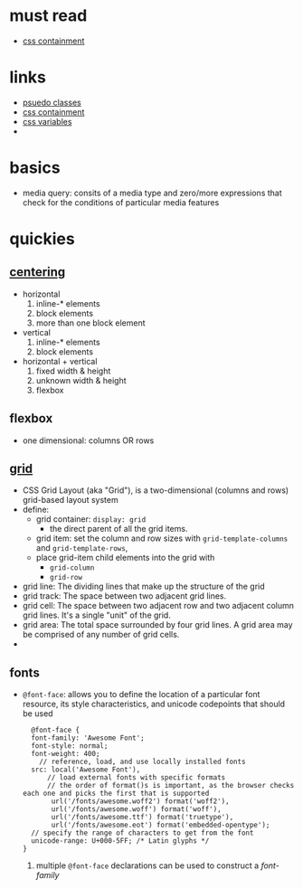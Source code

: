 # must read
  - [css containment](https://developers.google.com/web/updates/2016/06/css-containment)

# links
  - [psuedo classes](https://developer.mozilla.org/en-US/docs/Web/CSS/Pseudo-classes)
  - [css containment](https://developers.google.com/web/updates/2016/06/css-containment)
  - [css variables](https://developer.mozilla.org/en-US/docs/Web/CSS/Using_CSS_variables)
  -

# basics
  - media query: consits of a media type and zero/more expressions that check for the conditions of particular media features

# quickies
## [centering](https://css-tricks.com/centering-css-complete-guide/)
  - horizontal
    1. inline-* elements
    2. block elements
    3. more than one block element
  - vertical
    1. inline-* elements
    2. block elements
  - horizontal + vertical
    1. fixed width & height
    2. unknown width & height
    3. flexbox

## flexbox
  - one dimensional: columns OR rows


## [grid](https://css-tricks.com/snippets/css/complete-guide-grid/)
  - CSS Grid Layout (aka "Grid"), is a two-dimensional (columns and rows) grid-based layout system
  - define:
    - grid container: `display: grid`
      - the direct parent of all the grid items.
    - grid item: set the column and row sizes with `grid-template-columns` and `grid-template-rows`,
    - place grid-item child elements into the grid with
      - `grid-column`
      - `grid-row`
  - grid line: The dividing lines that make up the structure of the grid
  - grid track: The space between two adjacent grid lines.
  - grid cell: The space between two adjacent row and two adjacent column grid lines. It's a single "unit" of the grid.
  - grid area: The total space surrounded by four grid lines. A grid area may be comprised of any number of grid cells.
  -


## fonts
  - `@font-face`: allows you to define the location of a particular font resource, its style characteristics, and unicode codepoints that should be used
    ```
      @font-face {
      font-family: 'Awesome Font';
      font-style: normal;
      font-weight: 400;
        // reference, load, and use locally installed fonts
      src: local('Awesome Font'),
          // load external fonts with specific formats
          // the order of format()s is important, as the browser checks each one and picks the first that is supported
           url('/fonts/awesome.woff2') format('woff2'),
           url('/fonts/awesome.woff') format('woff'),
           url('/fonts/awesome.ttf') format('truetype'),
           url('/fonts/awesome.eot') format('embedded-opentype');
      // specify the range of characters to get from the font
      unicode-range: U+000-5FF; /* Latin glyphs */
    }
    ```
    1. multiple `@font-face` declarations can be used to construct a *font-family*
